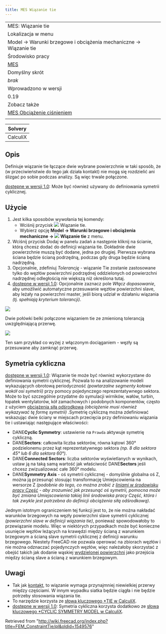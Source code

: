 ```yaml
---
title: MES Wiązanie tie
---
```


|                                                                                     |
| ----------------------------------------------------------------------------------- |
| MES: Wiązanie tie                                                                   |
| Lokalizacja w menu                                                                  |
| Model → Warunki brzegowe i obciążenia mechaniczne → Wiązanie tie                    |
| Środowisko pracy                                                                    |
| [MES](/FEM_Workbench/pl "FEM Workbench/pl")                                         |
| Domyślny skrót                                                                      |
| _brak_                                                                              |
| Wprowadzono w wersji                                                                |
| 0.19                                                                                |
| Zobacz także                                                                        |
| [MES Obciążenie ciśnieniem](/FEM_ConstraintPressure/pl "FEM ConstraintPressure/pl") |
|                                                                                     |

| Solvery  |
| -------- |
| CalculiX |

## Opis

Definiuje wiązanie tie łączące dwie wybrane powierzchnie w taki sposób, że (w przeciwieństwie do tego jak działa kontakt) nie mogą się rozdzielić ani ślizgać po sobie podczas analizy. Są więc trwale połączone.

[dostępne w wersji 1.0](/Release_notes_1.0/pl "Release notes 1.0/pl"): Może być również używany do definiowania symetrii cyklicznej.

## Użycie

1. Jest kilka sposobów wywołania tej komendy:
   - Wciśnij przycisk ![](/images/FEM_ConstraintTie.svg) Wiązanie tie.
   - Wybierz opcję **Model → Warunki brzegowe i obciążenia mechaniczne → ![](/images/FEM_ConstraintTie.svg) Wiązanie tie** z menu.
2. Wciśnij przycisk Dodaj w panelu zadań a następnie kliknij na ścianie, którą chcesz dodać do definicji wiązania tie. Dokładnie dwie powierzchnie muszą być dodane, jedna po drugiej. Pierwsza wybrana ściana będzie ścianą podrzędną, podczas gdy druga będzie ścianą nadrzędną.
3. Opcjonalnie, zdefiniuj _Tolerancję_ - wiązanie Tie zostanie zastosowane tylko do węzłów powierzchni podrzędnej oddzielonych od powierzchni nadrzędnej odległością nie większą niż określona tutaj.
4. [dostępne w wersji 1.0](/Release_notes_1.0/pl "Release notes 1.0/pl"): Opcjonalnie zaznacz pole _Włącz dopasowanie_, aby umożliwić automatyczne przesuwanie węzłów powierzchni slave, aby leżały na powierzchni master, jeśli biorą udział w działaniu wiązania _(tj. spełniają kryterium tolerancji)_.

![](/images/FEM_tie_constraint_example_no_adjust.png)

Dwie połówki belki połączone wiązaniem tie ze zmienioną tolerancją uwzględniającą przerwę.

![](/images/FEM_tie_constraint_example_adjust.png)

Ten sam przykład co wyżej z włączonym dociąganiem - węzły są przesuwane aby zamknąć przerwę.

## Symetria cykliczna

[dostępne w wersji 1.0](/Release_notes_1.0/pl "Release notes 1.0/pl"): Wiązanie tie może być również wykorzystane do definiowania symetrii cyklicznej. Pozwala to na analizowanie modeli wykazujących obrotową periodyczność _(powtarzalne segmenty kołowe wokół osi symetrii)_ przy pomocy pojedynczego reprezentatywnego sektora. Może to być szczególnie przydatne do symulacji wirników, wałów, turbin, łopatek wentylatorów, kół zamachowych i podobnych komponentów, często z użyciem [obciążenia siłą odśrodkową](/FEM_ConstraintCentrif/pl "FEM ConstraintCentrif/pl") _(obciążenie musi również wykazywać tę formę symetrii)_ .Symetrię cykliczną można zdefiniować wskazując dwie ściany w miejscach przecięcia przy definiowaniu wiązania tie i ustawiając następujące właściwości:

- DANE**Cyclic Symmetry**: ustawienie na `Prawda` aktywuje symetrię cykliczną.
- DANE**Sectors**: całkowita liczba sektorów, równa kątowi 360° podzielonemu przez kąt reprezentatywnego sektora _(np. 8 dla sektora 45° lub 6 dla sektora 60°)_.
- DANE**Connected Sectors**: liczba sektorów wyświetlanych w wynikach, ustaw ją na taką samą wartość jak właściwość DANE**Sectors** jeśli chcesz zwizualizować całe 360° modelu.
- DANE**Symmetry Axis** - oś symetrii cyklicznej - domyślnie globalna oś Z, można ją przesunąć stosując transformację Umiejscowienia na wersorze Z _(podobnie do tego, co można zrobić z [liniami w środowisku pracy Część](/Part_Line/pl "Part Line/pl") - aby zrozumieć jak przesunąć oś symetrii, pomocna może być zmiana Umiejscowienia takiej linii środowiska pracy Część, która i tak zwykle jest potrzebna do definicji obciążenia siłą odśrodkową)_.

Jednym istotnym ograniczeniem tej funkcji jest to, że nie można nakładać warunków brzegowych na węzły powierzchni slave symetrii cyklicznej _(powierzchni slave w definicji wiązania tie)_, ponieważ spowodowałoby to przewiązanie modelu. Więc w niektórych przypadkach może być konieczne usunięcie węzłów leżących na krawędzi między ścianą z warunkiem brzegowym a ścianą slave symetrii cyklicznej z definicji warunku brzegowego. Niestety FreeCAD nie pozwala operować na zbiorach węzłów i nie można odznaczać pojedynczych węzłów, więc należałoby skorzystać z obejść takich jak dodanie wąskiej [wydzielonej powierzchni](/FEM_Geometry_Preparation_and_Meshing/pl#Partycjonowanie_geometrii "FEM Geometry Preparation and Meshing/pl") jako przejścia między ścianą slave a ścianą z warunkiem brzegowym.

## Uwagi

- Tak jak [kontakt](/FEM_ConstraintContact/pl "FEM ConstraintContact/pl"), to wiązanie wymaga przynajmniej niewielkiej przerwy między częściami. W innym wypadku siatka będzie ciągła i nie będzie potrzeby stosowania wiązania tie.
- To narzędzie korzysta ze [słowa kluczowego \*TIE w CalculiX](https://web.mit.edu/calculix_v2.7/CalculiX/ccx_2.7/doc/ccx/node251.html).
- [dostępne w wersji 1.0](/Release_notes_1.0/pl "Release notes 1.0/pl"): Symetria cykliczna korzysta dodatkowo ze [słowa kluczowego \*CYCLIC SYMMETRY MODEL w CalculiX](https://web.mit.edu/calculix_v2.7/CalculiX/ccx_2.7/doc/ccx/node183.html).

Retrieved from "<http://wiki.freecad.org/index.php?title=FEM_ConstraintTie/pl&oldid=1549576>"
